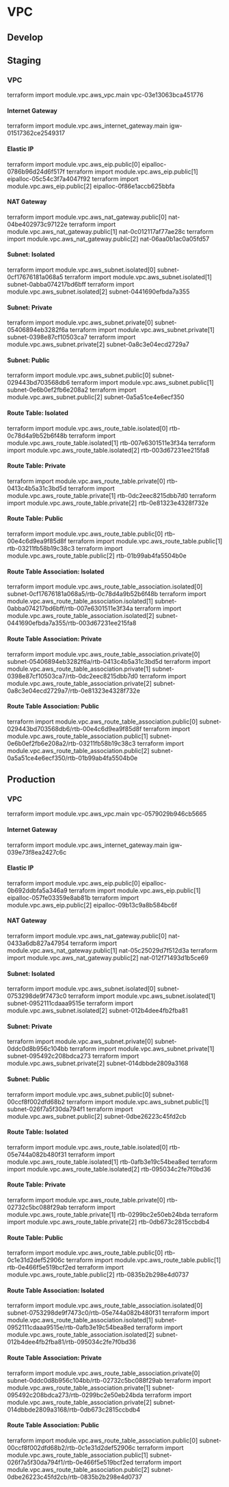 # VPC

## Develop

## Staging

### VPC
terraform import module.vpc.aws_vpc.main vpc-03e13063bca451776

#### Internet Gateway
terraform import module.vpc.aws_internet_gateway.main igw-01517362ce2549317

#### Elastic IP
terraform import module.vpc.aws_eip.public[0] eipalloc-0786b96d24d6f517f
terraform import module.vpc.aws_eip.public[1] eipalloc-05c54c3f7a4047f92
terraform import module.vpc.aws_eip.public[2] eipalloc-0f86e1accb625bbfa

#### NAT Gateway
terraform import module.vpc.aws_nat_gateway.public[0] nat-04be402973c97122e
terraform import module.vpc.aws_nat_gateway.public[1] nat-0c012117af77ae28c
terraform import module.vpc.aws_nat_gateway.public[2] nat-06aa0b1ac0a05fd57

#### Subnet: Isolated
terraform import module.vpc.aws_subnet.isolated[0] subnet-0cf17676181a068a5
terraform import module.vpc.aws_subnet.isolated[1] subnet-0abba074217bd6bff
terraform import module.vpc.aws_subnet.isolated[2] subnet-0441690efbda7a355

#### Subnet: Private
terraform import module.vpc.aws_subnet.private[0] subnet-05406894eb3282f6a
terraform import module.vpc.aws_subnet.private[1] subnet-0398e87cf10503ca7
terraform import module.vpc.aws_subnet.private[2] subnet-0a8c3e04ecd2729a7

#### Subnet: Public
terraform import module.vpc.aws_subnet.public[0] subnet-029443bd703568db6
terraform import module.vpc.aws_subnet.public[1] subnet-0e6b0ef2fb6e208a2
terraform import module.vpc.aws_subnet.public[2] subnet-0a5a51ce4e6ecf350

#### Route Table: Isolated
terraform import module.vpc.aws_route_table.isolated[0] rtb-0c78d4a9b52b6f48b
terraform import module.vpc.aws_route_table.isolated[1] rtb-007e6301511e3f34a
terraform import module.vpc.aws_route_table.isolated[2] rtb-003d67231ee215fa8

#### Route Table: Private
terraform import module.vpc.aws_route_table.private[0] rtb-0413c4b5a31c3bd5d
terraform import module.vpc.aws_route_table.private[1] rtb-0dc2eec8215dbb7d0
terraform import module.vpc.aws_route_table.private[2] rtb-0e81323e4328f732e

#### Route Table: Public
terraform import module.vpc.aws_route_table.public[0] rtb-00e4c6d9ea9f85d8f
terraform import module.vpc.aws_route_table.public[1] rtb-03211fb58b19c38c3
terraform import module.vpc.aws_route_table.public[2] rtb-01b99ab4fa5504b0e

#### Route Table Association: Isolated
terraform import module.vpc.aws_route_table_association.isolated[0] subnet-0cf17676181a068a5/rtb-0c78d4a9b52b6f48b
terraform import module.vpc.aws_route_table_association.isolated[1] subnet-0abba074217bd6bff/rtb-007e6301511e3f34a
terraform import module.vpc.aws_route_table_association.isolated[2] subnet-0441690efbda7a355/rtb-003d67231ee215fa8

#### Route Table Association: Private
terraform import module.vpc.aws_route_table_association.private[0] subnet-05406894eb3282f6a/rtb-0413c4b5a31c3bd5d
terraform import module.vpc.aws_route_table_association.private[1] subnet-0398e87cf10503ca7/rtb-0dc2eec8215dbb7d0
terraform import module.vpc.aws_route_table_association.private[2] subnet-0a8c3e04ecd2729a7/rtb-0e81323e4328f732e

#### Route Table Association: Public
terraform import module.vpc.aws_route_table_association.public[0] subnet-029443bd703568db6/rtb-00e4c6d9ea9f85d8f
terraform import module.vpc.aws_route_table_association.public[1] subnet-0e6b0ef2fb6e208a2/rtb-03211fb58b19c38c3
terraform import module.vpc.aws_route_table_association.public[2] subnet-0a5a51ce4e6ecf350/rtb-01b99ab4fa5504b0e

## Production

### VPC
terraform import module.vpc.aws_vpc.main vpc-0579029b946cb5665

#### Internet Gateway
terraform import module.vpc.aws_internet_gateway.main igw-039e73f8ea2427c6c

#### Elastic IP
terraform import module.vpc.aws_eip.public[0] eipalloc-0b692ddbfa5a346a9
terraform import module.vpc.aws_eip.public[1] eipalloc-057fe03359e8ab81b
terraform import module.vpc.aws_eip.public[2] eipalloc-09b13c9a8b584bc6f

#### NAT Gateway
terraform import module.vpc.aws_nat_gateway.public[0] nat-0433a6db827a47954
terraform import module.vpc.aws_nat_gateway.public[1] nat-05c25029d7f512d3a
terraform import module.vpc.aws_nat_gateway.public[2] nat-012f71493d1b5ce69

#### Subnet: Isolated
terraform import module.vpc.aws_subnet.isolated[0] subnet-0753298de9f7473c0
terraform import module.vpc.aws_subnet.isolated[1] subnet-0952111cdaaa9515e
terraform import module.vpc.aws_subnet.isolated[2] subnet-012b4dee4fb2fba81

#### Subnet: Private
terraform import module.vpc.aws_subnet.private[0] subnet-0ddc0d8b956c104bb
terraform import module.vpc.aws_subnet.private[1] subnet-095492c208bdca273
terraform import module.vpc.aws_subnet.private[2] subnet-014dbbde2809a3168

#### Subnet: Public
terraform import module.vpc.aws_subnet.public[0] subnet-00ccf8f002dfd68b2
terraform import module.vpc.aws_subnet.public[1] subnet-026f7a5f30da794f1
terraform import module.vpc.aws_subnet.public[2] subnet-0dbe26223c45fd2cb

#### Route Table: Isolated
terraform import module.vpc.aws_route_table.isolated[0] rtb-05e744a082b480f31
terraform import module.vpc.aws_route_table.isolated[1] rtb-0afb3e19c54bea8ed
terraform import module.vpc.aws_route_table.isolated[2] rtb-095034c2fe7f0bd36

#### Route Table: Private
terraform import module.vpc.aws_route_table.private[0] rtb-02732c5bc088f29ab
terraform import module.vpc.aws_route_table.private[1] rtb-0299bc2e50eb24bda
terraform import module.vpc.aws_route_table.private[2] rtb-0db673c2815ccbdb4

#### Route Table: Public
terraform import module.vpc.aws_route_table.public[0] rtb-0c1e31d2def52906c
terraform import module.vpc.aws_route_table.public[1] rtb-0e466f5e519bcf2ed
terraform import module.vpc.aws_route_table.public[2] rtb-0835b2b298e4d0737

#### Route Table Association: Isolated
terraform import module.vpc.aws_route_table_association.isolated[0] subnet-0753298de9f7473c0/rtb-05e744a082b480f31
terraform import module.vpc.aws_route_table_association.isolated[1] subnet-0952111cdaaa9515e/rtb-0afb3e19c54bea8ed
terraform import module.vpc.aws_route_table_association.isolated[2] subnet-012b4dee4fb2fba81/rtb-095034c2fe7f0bd36

#### Route Table Association: Private
terraform import module.vpc.aws_route_table_association.private[0] subnet-0ddc0d8b956c104bb/rtb-02732c5bc088f29ab
terraform import module.vpc.aws_route_table_association.private[1] subnet-095492c208bdca273/rtb-0299bc2e50eb24bda
terraform import module.vpc.aws_route_table_association.private[2] subnet-014dbbde2809a3168/rtb-0db673c2815ccbdb4

#### Route Table Association: Public
terraform import module.vpc.aws_route_table_association.public[0] subnet-00ccf8f002dfd68b2/rtb-0c1e31d2def52906c
terraform import module.vpc.aws_route_table_association.public[1] subnet-026f7a5f30da794f1/rtb-0e466f5e519bcf2ed
terraform import module.vpc.aws_route_table_association.public[2] subnet-0dbe26223c45fd2cb/rtb-0835b2b298e4d0737
